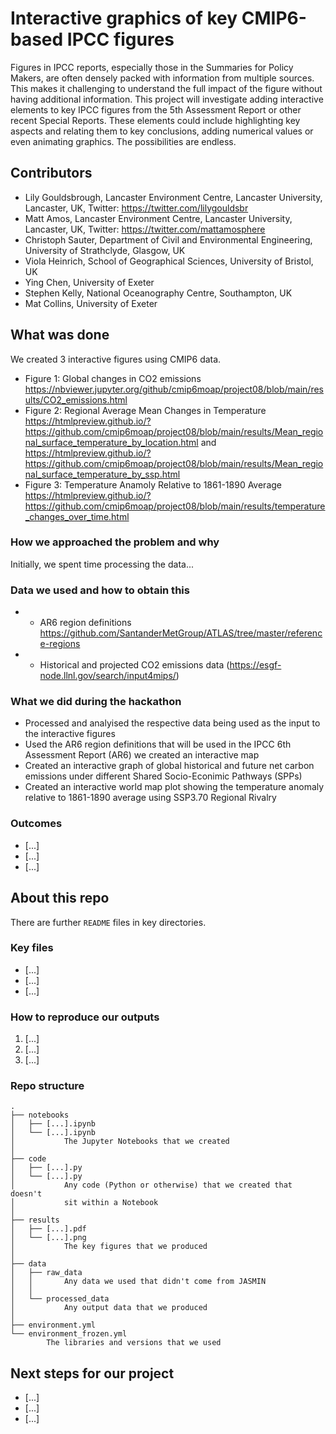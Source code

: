 # Interactive graphics of key CMIP6-based IPCC figures

Figures in IPCC reports, especially those in the Summaries for Policy Makers, are often densely packed with information from multiple sources. This makes it challenging to understand the full impact of the figure without having additional information. This project will investigate adding interactive elements to key IPCC figures from the 5th Assessment Report or other recent Special Reports. These elements could include highlighting key aspects and relating them to key conclusions, adding numerical values or even animating graphics. The possibilities are endless.

## Contributors

* Lily Gouldsbrough, Lancaster Environment Centre, Lancaster University, Lancaster, UK, Twitter: https://twitter.com/lilygouldsbr
* Matt Amos, Lancaster Environment Centre, Lancaster University, Lancaster, UK, Twitter: https://twitter.com/mattamosphere
* Christoph Sauter, Department of Civil and Environmental Engineering, University of Strathclyde, Glasgow, UK
* Viola Heinrich, School of Geographical Sciences, University of Bristol, UK
* Ying Chen, University of Exeter
* Stephen Kelly, National Oceanography Centre, Southampton, UK
* Mat Collins, University of Exeter

## What was done
We created 3 interactive figures using CMIP6 data.
* Figure 1: Global changes in CO2 emissions https://nbviewer.jupyter.org/github/cmip6moap/project08/blob/main/results/CO2_emissions.html
* Figure 2: Regional Average Mean Changes in Temperature https://htmlpreview.github.io/?https://github.com/cmip6moap/project08/blob/main/results/Mean_regional_surface_temperature_by_location.html and https://htmlpreview.github.io/?https://github.com/cmip6moap/project08/blob/main/results/Mean_regional_surface_temperature_by_ssp.html
* Figure 3: Temperature Anamoly Relative to 1861-1890 Average https://htmlpreview.github.io/?https://github.com/cmip6moap/project08/blob/main/results/temperature_changes_over_time.html

### How we approached the problem and why

Initially, we spent time processing the data...

### Data we used and how to obtain this

* * AR6 region definitions https://github.com/SantanderMetGroup/ATLAS/tree/master/reference-regions
* * Historical and projected CO2 emissions data (https://esgf-node.llnl.gov/search/input4mips/)

### What we did during the hackathon

* Processed and analyised the respective data being used as the input to the interactive figures
* Used the AR6 region definitions that will be used in the IPCC 6th Assessment Report (AR6) we created an interactive map
* Created an interactive graph of global historical and future net carbon emissions under different Shared Socio-Econimic Pathways (SPPs)
* Created an interactive world map plot showing the temperature anomaly relative to 1861-1890 average using SSP3.70 Regional Rivalry

### Outcomes

* [...]
* [...]
* [...]

## About this repo

There are further `README` files in key directories.

### Key files

* [...]
* [...]
* [...]

### How to reproduce our outputs

1. [...]
2. [...]
3. [...]

### Repo structure

    .
    ├── notebooks
    │   ├── [...].ipynb
    │   └── [...].ipynb
    │           The Jupyter Notebooks that we created
    │
    ├── code
    │   ├── [...].py
    │   └── [...].py
    │           Any code (Python or otherwise) that we created that doesn't
    │           sit within a Notebook
    │
    ├── results
    │   ├── [...].pdf
    │   └── [...].png
    │           The key figures that we produced
    │
    ├── data
    │   ├── raw_data
    │   │       Any data we used that didn't come from JASMIN
    │   │
    │   └── processed_data
    │           Any output data that we produced
    │
    ├── environment.yml
    └── environment_frozen.yml
            The libraries and versions that we used

## Next steps for our project

* [...]
* [...]
* [...]
